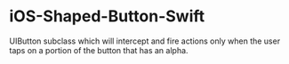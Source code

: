 iOS-Shaped-Button-Swift
=======================

UIButton subclass which will intercept and fire actions only when the user taps on a portion of the button that has an alpha. 
